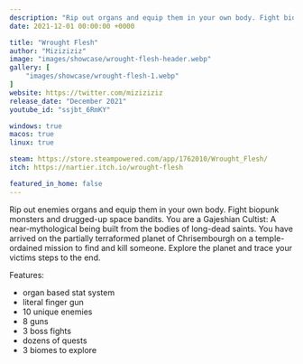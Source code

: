 ```yaml
---
description: "Rip out organs and equip them in your own body. Fight biopunk monsters and drugged-up space bandits. You are a Gajeshian Cultist: A near-mythological being built from the bodies of long-dead saints."
date: 2021-12-01 00:00:00 +0000

title: "Wrought Flesh"
author: "Miziziziz"
image: "images/showcase/wrought-flesh-header.webp"
gallery: [
	"images/showcase/wrought-flesh-1.webp"
]
website: https://twitter.com/miziziziz
release_date: "December 2021"
youtube_id: "ssjbt_6RmKY"

windows: true
macos: true
linux: true

steam: https://store.steampowered.com/app/1762010/Wrought_Flesh/
itch: https://nartier.itch.io/wrought-flesh

featured_in_home: false
---
```


Rip out enemies organs and equip them in your own body. Fight biopunk monsters and drugged-up space bandits. You are a Gajeshian Cultist: A near-mythological being built from the bodies of long-dead saints. You have arrived on the partially terraformed planet of Chrisembourgh on a temple-ordained mission to find and kill someone. Explore the planet and trace your victims steps to the end.

Features:
- organ based stat system
- literal finger gun
- 10 unique enemies
- 8 guns
- 3 boss fights
- dozens of quests
- 3 biomes to explore
